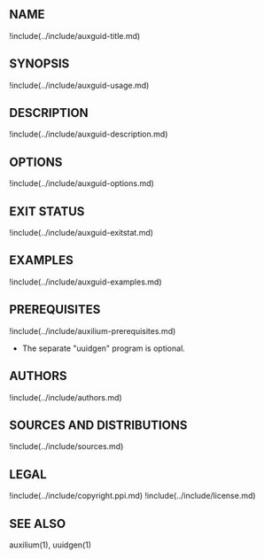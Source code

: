 ## NAME

!include(../include/auxguid-title.md)

## SYNOPSIS

!include(../include/auxguid-usage.md)

## DESCRIPTION

!include(../include/auxguid-description.md)

## OPTIONS

!include(../include/auxguid-options.md)

## EXIT STATUS

!include(../include/auxguid-exitstat.md)

## EXAMPLES

!include(../include/auxguid-examples.md)

## PREREQUISITES

!include(../include/auxilium-prerequisites.md)

* The separate "uuidgen" program is optional.

## AUTHORS

!include(../include/authors.md)

## SOURCES AND DISTRIBUTIONS

!include(../include/sources.md)

## LEGAL

!include(../include/copyright.ppi.md)
!include(../include/license.md)

## SEE ALSO

auxilium(1), uuidgen(1)
